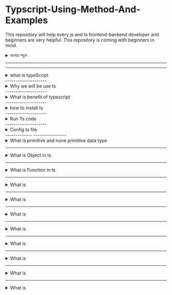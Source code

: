 # Typscript-Using-Method-And-Examples  

This repository will help every js and ts frontend-backend developer and beginners are very helpful. This repository is coming with beginners in mind.

<details>
<summary>
  বাংলায় পড়ুন
</summary>
<br >
  
- এই repository  প্রত্যেক JS AND TS ফ্রন্টএন্ড-ব্যাকএন্ড Developer দের কিছুটা সহযোগিতা করতে পারে । 

</details>  

------------------------


--------------------
<details>
<summary>
what is typeScript
</summary>
<br >


TypeScript is a programming language that's very similar to JavaScript. It's like a "superset" of JavaScript, which means it adds some extra features on top of JavaScript. These features help developers catch errors early on and make it easier to work with large and complex codebases. In simple words, TypeScript helps you write JavaScript code with fewer mistakes and more structure.

</details> 
--------------------
<details>
<summary>
 Why we will be use ts 


</summary>
<br >


English: TypeScript helps catch errors early, improves code quality, and enhances developer productivity.

বাংলা: TypeScript সহযোগিতা করে ত্রুটি সমূহকে প্রাথমিকভাবে ধরা পরে, কোডের গুণমান উন্নত করে, এবং ডেভেলপারের কর্মক্ষমতা বাড়ায়।

</details> 
--------------------
<details>
<summary>
What is benefit of typescript 


</summary>
<br >

English: The benefits of TypeScript include catching errors early, improving code quality, and enhancing developer productivity.

বাংলা: TypeScript এর সুবিধাগুলির মধ্যে ত্রুটি সমূহকে প্রাথমিকভাবে ধরা পাওয়া, কোডের গুণমান উন্নত করা, এবং ডেভেলপারের কর্মক্ষমতা বাড়ানো রয়েছে।  

 JS type in Ts 
- number. string. boolean. null. undefined. Object. symbol 

TS Own types 
- interface. void. array. Enum. union. inersaction

</details> 
--------------------
<details>
<summary>
how to install ts 


</summary>
<br >

1. First, make sure you have Node.js installed on your computer. You can download and install it from the official Node.js website: https://nodejs.org/

2.  open your command prompt or terminal.

3. To install TypeScript globally, 
```
npm install -g typescript
```

4. TypeScript should be installed on your system.

5. To verify that TypeScript is installed, you can check the version by running:
```
tsc --version
```

6. If TypeScript is installed correctly, you should see the version number displayed in the terminal.


</details> 
--------------------
<details>
<summary>
Run Ts code
</summary>
<br >



1. Write your TypeScript code in a file with a `.ts` extension. For example, you can create a file named `example.ts`.

2. Open your command prompt or terminal and navigate to the directory where your TypeScript file is located.

3. Compile your TypeScript code into JavaScript using the TypeScript compiler (`tsc`). Run the following command:
```
tsc example.ts
```
This command will generate a JavaScript file (`example.js`) in the same directory.

4. Once the TypeScript code is compiled, you can run the generated JavaScript file using Node.js. Run the following command:
```
node example.js
```


</details> 
--------------------
<details>
<summary>
Config ts file
</summary>
<br >



1. **Initialize TypeScript Configuration**: In your project directory, open a terminal or command prompt.

2. **Create a `tsconfig.json` file**: Run the following command:
   ```
   tsc --init
   ```
   This command generates a `tsconfig.json` file with default settings.

3. **Configure `tsconfig.json`**: Open the generated `tsconfig.json` file in a text editor. Here you can configure various TypeScript compiler options according to your project's needs. Some common options include:
   - `"target"`: Specifies the version of ECMAScript to compile to (e.g., `"ES5"`, `"ES6"`).
   - `"outDir"`: Specifies the output directory for compiled JavaScript files.
   - `"rootDir"`: Specifies the root directory of TypeScript source files.
   - `"include"`: Specifies the files to include in compilation.
   - `"exclude"`: Specifies the files to exclude from compilation.

4. **Write TypeScript Code**: Create `.ts` files in your project directory and write your TypeScript code in them.

5. **Compile TypeScript Code**: Run the TypeScript compiler (`tsc`) in the terminal to compile your TypeScript files. If you have configured `tsconfig.json`, you can simply run:
   ```
   tsc
   ```
   This command will compile all TypeScript files in the project according to the configuration specified in `tsconfig.json`.

6. **Run the Compiled JavaScript Code**: After compiling, you can run the generated JavaScript files using Node.js:
   ```
   node path/to/compiled/file.js
   ```


</details> 
-------------
----------------


<details>
<summary>
What is primitive and none primitive data type
</summary>
<br >
list of primitive data types in TypeScript:

1. `number`: Represents numeric values like integers or floating-point numbers.
2. `string`: Represents text or string values.
3. `boolean`: Represents true or false values.
4. `null`: Represents an intentional absence of any value.
5. `undefined`: Represents a variable that has been declared but not assigned a value.
6. `symbol`: Represents unique and immutable values, often used as object keys.

none primitive data types 
- array 
- tuple
- object


```js 
// Basic ts

// 1- string
let Myname: string = "Rakib";

// 2- number
let number: number = 123;

// 3-Boolean
let isAdmin: boolean = true;

// 4- null
let y: null = null;

// 5-undefined
let x: undefined = undefined;

// Array
let freind: string[] = ["rakib", "sadiya"];

let eligibleRollLIst: number[] = [34, 435, 434];
eligibleRollLIst.push(43);

//  tuple --> array --> order--> type of value

let coordinates: [number, number] = [3423, 434];

let ageName: [number, string] = [22, "rakib"];

```



</details> 


--------------------
<details>
<summary>
What is Object in ts


</summary>
<br >


In TypeScript, an object is like a container that holds related information. It's made up of key-value pairs. For example:
```typescript
let person = {
    name: "John",
    age: 30,
    isStudent: false
};
```
Here, `person` is an object with properties like `name`, `age`, and `isStudent`, each storing different kinds of information about John. 

```js
const user: {
  company: "Ph Hero"; // type- literal types
  fristName: string;
  middleName?: string;
  lastName: string;
  isMarried: boolean;
} = {
  company: "Ph Hero",
  fristName: "Rakibul",
  lastName: "Islam",
  isMarried: true,
};

```

</details> 

--------------------
<details>
<summary>
What is Function in ts


</summary>
<br >
// learning Function

//  normal function
//  arrow Function

function add(num1: number, num2: number) {
  return num1 + num2;
}

// arrow function
const addArrow = (num1: number, numb2: number): number => num1 + numb2;

//  object --> function --> method

const poorUser = {
  name: "rakib",
  balance: 0,
  addBalance(balance: number): string {
    return `My new Balance is ${this.balance + balance}`;
  },
};



English:
1. **Arrow Function**: `addArrow` is a function that takes two numbers as input and returns their sum. It's written using arrow function syntax `(parameters) => expression`.

2. **Object - Function - Method**: `poorUser` is an object representing a user with properties like `name` and `balance`. Inside this object, there's a function `addBalance` that takes a number as input and returns a string indicating the new balance after adding the input amount to the current balance. It's called a method because it's a function inside an object.

Bangla:
1. **অ্যারো ফাংশন**: `addArrow` হলো একটি ফাংশন যেখানে দুটি সংখ্যা নেয় এবং তাদের যোগফল ফেরত দেয়। এটি অ্যারো ফাংশন সিনট্যাক্স `(প্যারামিটার) => এক্সপ্রেশন` ব্যবহার করে লেখা হয়েছে।

2. **অবজেক্ট - ফাংশন - মেথড**: `poorUser` হলো একটি অবজেক্ট যেখানে `নাম` এবং `ব্যালেন্স` এর মত গুলো প্রোপার্টি আছে। এই অবজেক্টের ভিতরে, `addBalance` হলো একটি ফাংশন যা একটি সংখ্যা নেয় এবং তার বর্তমান ব্যালেন্সে যোগ করার পরিণামের নতুন ব্যালেন্স নির্দেশ করে। এটিকে একটি মেথড বলা হয় কারণ এটি অবজেক্টের ভিতরে একটি ফাংশন।



</details> 

--------------------
<details>
<summary>
What is


</summary>
<br >

</details> 

--------------------
<details>
<summary>
What is


</summary>
<br >

</details> 

--------------------
<details>
<summary>
What is


</summary>
<br >

</details> 

--------------------
<details>
<summary>
What is


</summary>
<br >

</details> 

--------------------
<details>
<summary>
What is


</summary>
<br >

</details> 

--------------------
<details>
<summary>
What is


</summary>
<br >

</details> 

--------------------
<details>
<summary>
What is


</summary>
<br >

</details> 

--------------------
<details>
<summary>
What is


</summary>
<br >

</details> 